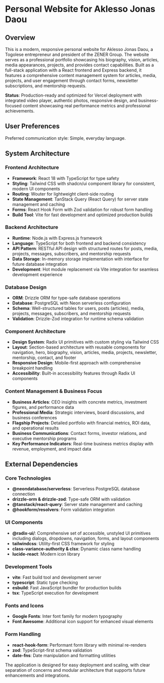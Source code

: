 # Personal Website for Aklesso Jonas Daou

## Overview

This is a modern, responsive personal website for Aklesso Jonas Daou, a Togolese entrepreneur and president of the ZENER Group. The website serves as a professional portfolio showcasing his biography, vision, articles, media appearances, projects, and provides contact capabilities. Built as a full-stack application with a React frontend and Express backend, it features a comprehensive content management system for articles, media, projects, and user engagement through contact forms, newsletter subscriptions, and mentorship requests.

**Status**: Production-ready and optimized for Vercel deployment with integrated video player, authentic photos, responsive design, and business-focused content showcasing real performance metrics and professional achievements.

## User Preferences

Preferred communication style: Simple, everyday language.

## System Architecture

### Frontend Architecture
- **Framework**: React 18 with TypeScript for type safety
- **Styling**: Tailwind CSS with shadcn/ui component library for consistent, modern UI components
- **Routing**: Wouter for lightweight client-side routing
- **State Management**: TanStack Query (React Query) for server state management and caching
- **Forms**: React Hook Form with Zod validation for robust form handling
- **Build Tool**: Vite for fast development and optimized production builds

### Backend Architecture
- **Runtime**: Node.js with Express.js framework
- **Language**: TypeScript for both frontend and backend consistency
- **API Pattern**: RESTful API design with structured routes for posts, media, projects, messages, subscribers, and mentorship requests
- **Data Storage**: In-memory storage implementation with interface for future database integration
- **Development**: Hot module replacement via Vite integration for seamless development experience

### Database Design
- **ORM**: Drizzle ORM for type-safe database operations
- **Database**: PostgreSQL with Neon serverless configuration
- **Schema**: Well-structured tables for users, posts (articles), media, projects, messages, subscribers, and mentorship requests
- **Validation**: Drizzle-Zod integration for runtime schema validation

### Component Architecture
- **Design System**: Radix UI primitives with custom styling via Tailwind CSS
- **Layout**: Section-based architecture with reusable components for navigation, hero, biography, vision, articles, media, projects, newsletter, mentorship, contact, and footer
- **Responsive Design**: Mobile-first approach with comprehensive breakpoint handling
- **Accessibility**: Built-in accessibility features through Radix UI components

### Content Management & Business Focus
- **Business Articles**: CEO insights with concrete metrics, investment figures, and performance data
- **Professional Media**: Strategic interviews, board discussions, and business conferences
- **Flagship Projects**: Detailed portfolio with financial metrics, ROI data, and operational results
- **Business Communications**: Contact forms, investor relations, and executive mentorship programs
- **Key Performance Indicators**: Real-time business metrics display with revenue, employment, and impact data

## External Dependencies

### Core Technologies
- **@neondatabase/serverless**: Serverless PostgreSQL database connection
- **drizzle-orm & drizzle-zod**: Type-safe ORM with validation
- **@tanstack/react-query**: Server state management and caching
- **@hookform/resolvers**: Form validation integration

### UI Components
- **@radix-ui/**: Comprehensive set of accessible, unstyled UI primitives including dialogs, dropdowns, navigation, forms, and layout components
- **tailwindcss**: Utility-first CSS framework for styling
- **class-variance-authority & clsx**: Dynamic class name handling
- **lucide-react**: Modern icon library

### Development Tools
- **vite**: Fast build tool and development server
- **typescript**: Static type checking
- **esbuild**: Fast JavaScript bundler for production builds
- **tsx**: TypeScript execution for development

### Fonts and Icons
- **Google Fonts**: Inter font family for modern typography
- **Font Awesome**: Additional icon support for enhanced visual elements

### Form Handling
- **react-hook-form**: Performant form library with minimal re-renders
- **zod**: TypeScript-first schema validation
- **date-fns**: Date manipulation and formatting utilities

The application is designed for easy deployment and scaling, with clear separation of concerns and modular architecture that supports future enhancements and integrations.
